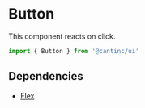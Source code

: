 # Button

This component reacts on click.

```typescript
import { Button } from '@cantinc/ui'
```

## Dependencies

- [Flex](/layout/flex)

